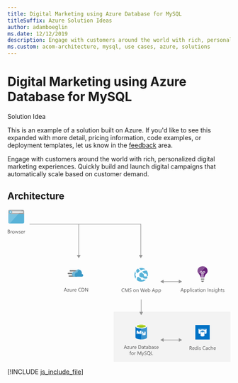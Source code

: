 ```yaml
---
title: Digital Marketing using Azure Database for MySQL
titleSuffix: Azure Solution Ideas
author: adamboeglin
ms.date: 12/12/2019
description: Engage with customers around the world with rich, personalized digital marketing experiences. Quickly build and launch digital campaigns that automatically scale based on customer demand.
ms.custom: acom-architecture, mysql, use cases, azure, solutions
---
```

# Digital Marketing using Azure Database for MySQL

<div class="alert">
    <p class="alert-title">
        <span class="icon is-left" aria-hidden="true">
            <span class="icon docon docon-lightbulb" role="presentation"></span>
        </span>Solution Idea</p>
    <p>This is an example of a solution built on Azure. If you'd like to see this expanded with more detail, pricing information, code examples, or deployment templates, let us know in the <a href="#feedback">feedback</a> area.</p>
</div>

Engage with customers around the world with rich, personalized digital marketing experiences. Quickly build and launch digital campaigns that automatically scale based on customer demand. 

## Architecture

<svg class="architecture-diagram" aria-labelledby="digital-marketing-using-azure-database-for-mysql" fill="none" height="422" viewbox="0 0 617 422" width="617" xmlns="http://www.w3.org/2000/svg">
    <path d="M616.564 282.471h-322.9v139h322.9v-139z" fill="#F3F3F3"/>
    <path d="M535.064 193.871h9.1v-2.9h-9.1v2.9zM535.064 197.071l2.8 3h3.4l2.8-3h-9z" fill="#7A7A7A"/>
    <path d="M544.764 173.271c0-.8-.6-1.5-1.5-1.5-.8 0-1.5.7-1.5 1.5v1.5h1.5c.8 0 1.5-.7 1.5-1.5zM535.464 174.771h1.5v-1.5c-.1-.8-.7-1.5-1.5-1.5s-1.5.6-1.5 1.5c.1.8.8 1.5 1.5 1.5z" fill="#68217A"/>
    <path d="M535.464 171.771c.8 0 1.4.7 1.5 1.5v1.5h-1.5c-.8 0-1.5-.7-1.5-1.5.1-.9.8-1.5 1.5-1.5zm6.4 1.5c0-.8.7-1.5 1.5-1.5.9 0 1.5.7 1.5 1.5s-.7 1.5-1.5 1.5h-1.5v-1.5z" fill="#68217A"/>
    <path d="M553.464 169.671v-.3c0-4.3-2.4-8.2-6-10.3l-11.1 11.1c1.4.4 2.4 1.6 2.4 3.1v1.5h1.5v-1.5c0-1.7 1.5-3.2 3.2-3.2 1.7 0 3.2 1.5 3.2 3.2 0 1.7-1.5 3.2-3.2 3.2h-1.5v10.9h-1.7v-10.9h-1.5v10.9h-1.8v-10.9h-1.5c-1.4 0-2.7-1-3.1-2.4l-3.6 3.6c-.7-.7-1.3-1.4-1.7-2.1.6 1 1.4 1.9 2.6 2.9 2.2 2 4.6 7.3 4.9 8.9l.3.5h9.1l.3-.5c.3-1.6 2.8-6.9 4.9-8.8 4.9-4.2 4.3-8.7 4.3-8.9z" fill="#68217A"/>
    <path d="M535.464 171.771c.8 0 1.4.7 1.5 1.5v1.5h-1.5c-.8 0-1.5-.7-1.5-1.5.1-.9.8-1.5 1.5-1.5zm6.4 1.5c0-.8.7-1.5 1.5-1.5.9 0 1.5.7 1.5 1.5s-.7 1.5-1.5 1.5h-1.5v-1.5zm-6.4 3.2h1.5v11.4h1.7v-11.4h1.5v11.3h1.7v-11.3h1.5c1.7 0 3.2-1.5 3.2-3.2 0-1.7-1.5-3.2-3.2-3.2-1.7 0-3.2 1.5-3.2 3.2v1.5h-1.5v-1.5c0-1.4-1-2.7-2.4-3.1l-3.9 3.9c.4 1.4 1.7 2.4 3.1 2.4z" fill="#CEBAD3"/>
    <path d="M532.464 174.071c-.1-.3-.1-.5-.1-.8 0-1.7 1.4-3.2 3.2-3.2.3 0 .6 0 .8.1l11.1-11.1s-.1 0-.1-.1c-.2-.1-.4-.3-.6-.4-.3-.2-.6-.3-.9-.4 0 0-.1 0-.1-.1-1.5-.6-3.1-1-4.8-1-.2-.3-4.1.1-4.1.1-6.3.8-11.2 6-11.2 12.1V171.471c0 .1 0 .2.1.3 0 .1 0 .2.1.3 0 .1.1.2.1.4 0 .1 0 .2.1.2 0 .1.1.3.1.4 0 .1.1.2.1.2.1.2.1.3.2.5 0 .1.1.1.1.2.1.2.2.3.3.5 0 .1.1.1.1.2l.3.6.1.1c.4.7 1 1.4 1.7 2.1l3.4-3.4z" fill="#875094"/>
    <path d="M532.264 173.271c0 .3.1.6.1.8l3.9-3.9c-.3-.1-.5-.1-.8-.1-1.8 0-3.2 1.5-3.2 3.2z" fill="#D6C5D9"/>
    <path d="M2.464 11.471v22.7c0 3.1 1.1 4.3 4.3 4.3h35.1c3.1 0 4.3-1.1 4.3-4.3v-22.7h-43.7z" fill="#59B3D8"/>
    <path d="M46.064 12.271v-7.1c0-3.1-1.1-4.3-4.3-4.3h-35.1c-3.1 0-4.3 1.1-4.3 4.3v7.1h43.7z" fill="#9FA0A1"/>
    <path d="M40.664.871h-34c-3.1 0-4.2 1.1-4.2 4.3v7.2h27.6l10.6-11.5z" fill="#B2B3B4"/>
    <path d="M6.664 38.371h-.6c-2.7-.1-3.7-1.3-3.7-4.3v-21.8h27.6l-23.3 26.1z" fill="#7AC2E0"/>
    <path d="M13.364 8.971h29.9v-3.8h-29.9v3.8z" fill="#FBFBFB"/>
    <path d="M8.164 2.771c2.4 0 4.3 1.9 4.3 4.3s-1.9 4.3-4.3 4.3-4.3-1.9-4.3-4.3c0-2.3 1.9-4.3 4.3-4.3z" fill="#59B3D8"/>
    <path d="M12.364 6.571h-4.2l1.4-1.4v-.5h-1.4l-2.3 2.5 2.2 2.3h1.4v-.5l-1.3-1.4h4.3v-1h-.1z" fill="#FBFBFB"/>
    <path d="M196.464 171.271h-22.9c-.9 0-1.7-.8-1.7-1.8 0-.9.8-1.8 1.7-1.8h22.9c.9 0 1.7.8 1.7 1.8s-.8 1.8-1.7 1.8zM191.764 185.871h-21.1c-.9 0-1.7-.8-1.7-1.8 0-.9.8-1.8 1.7-1.8h21.1c.9 0 1.7.8 1.7 1.8.1 1-.7 1.8-1.7 1.8zM189.264 178.771h-21.1c-.9 0-1.7-.8-1.7-1.8 0-.9.8-1.8 1.7-1.8h21.1c.9 0 1.7.8 1.7 1.8.1 1-.7 1.8-1.7 1.8z" fill="#7A7A7A"/>
    <path d="M209.464 182.071c0-2-1.6-3.7-3.6-3.8h-.5c.2-.9.4-1.8.4-2.6 0-5.4-4.3-9.8-9.6-9.8-4.1.1-7.7 2.7-9.1 6.6-.7-.2-1.4-.3-2.1-.4-3.7 0-6.5 3.1-6.5 6.9 0 3.8 2.9 6.9 6.5 6.9h21.2c1.8-.3 3.3-1.9 3.3-3.8z" fill="#3998C5"/>
    <path d="M188.264 185.771c-.9-.9-1.6-2-1.8-3.4-.8-3.6 1.4-7.3 4.9-8 .7-.1 1.5-.2 2.2-.1.3-3.4 2.4-6.4 5.4-7.9-.9-.3-1.9-.5-2.9-.5-4.1.1-7.7 2.7-9.1 6.6-.7-.2-1.4-.3-2.1-.4-3.7 0-6.5 3.1-6.5 6.9 0 3.8 2.9 6.9 6.5 6.9l3.4-.1z" fill="#72B5D2"/>
    <path d="M369.964 199.371c10.4 0 18.8-8.5 18.8-19s-8.4-19-18.8-19-18.8 8.5-18.8 19c.1 10.5 8.5 19 18.8 19z" fill="#fff"/>
    <path d="M357.664 175.371c1-.4 2.1-.5 3.1-.2.2-.3.5-.5.6-.7 1.7-1.8 3.6-3.4 5.2-4.5-2-2.1-3.8-4.2-5.1-6.4-1.1.6-2.2 1.2-3.2 1.9-.7.6-1.4 1.2-2 1.9-.2 1.5-.2 4.4 1.4 8zM369.364 168.271c5.2-2.8 9.7-2.8 12.6-2.4-3.4-2.9-7.7-4.3-12.1-4.3-1.9 0-3.9.3-5.8.9 1.8 2 3.6 4 5.3 5.8zM355.064 184.171c-1.6-2.1-1.6-4.9 0-6.9-1.3-3.1-1.2-5.7-.7-7.5-4.3 6.4-4.5 14.9.1 21.5.1-1.9.4-4.1 1.1-6.5-.2-.2-.3-.4-.5-.6zM372.864 171.871c2.2 2.2 4.3 4.2 6.3 5.9 1.7-1 4-.6 5.2 1 .9 1.2 1 2.7.6 3.9 1.5 1.2 2.5 1.9 3.2 2.5 1.5-5.4.5-11.5-3.2-16.3-.1-.1-.2-.2-.2-.3-.4.1-5.2-.3-11.9 3.3zM383.664 184.571c-1.7 1.4-4.3 1-5.7-.7-.9-1.3-1-2.9-.5-4.2-2.4-1.8-4.9-4-7.3-6.1l-.2-.2.2.2c-1.6 1-3.2 2.4-5 4l-.6.6c.9 1.8.8 4.1-.3 5.7.4.3.6.6 1 .8 1.7 1.4 3.5 2.5 5.1 3.4 1.7-1 3.8-.7 5 .8.4.5.6 1 .6 1.5 4.7 1.4 8.1.9 9.3.6.9-1.3 1.6-2.7 2.1-4.1-.7-.5-1.9-1.3-3.8-2.6.3.1.2.2.1.3zM374.864 194.271c-1.7 1.3-4 .9-5.2-.7-.6-.8-.8-1.7-.7-2.7-1.8-.9-3.7-2-5.5-3.5-.6-.5-1-.8-1.6-1.3-.8.4-1.7.5-2.7.5-1.3 3.4-1.5 6.5-1.3 8.6 3.4 2.9 7.7 4.3 12.1 4.3 4.1 0 8-1.3 11.4-3.9.6-.5 1.1-.9 1.7-1.4-1.9 0-4.4-.1-7.3-.7-.2.1-.5.5-.9.8z" fill="#59B3D8"/>
    <path d="M559.364 319.671h-39.8v39.8h39.8v-39.8z" fill="#0072C6"/>
    <path d="M550.564 330.971c0-1.1-2.4-2-5.3-2s-5.3.9-5.3 2v11.1c0 1.1 2.4 1.9 5.3 1.9h.1c2.9 0 5.2-.9 5.2-1.9v-11.1z" fill="#fff"/>
    <path d="M549.564 330.971c0 .7-2 1.2-4.4 1.2-2.4 0-4.4-.6-4.4-1.2s2-1.2 4.4-1.2c2.4-.1 4.4.5 4.4 1.2z" fill="#0072C6"/>
    <path d="M539.064 330.971c0-1.1-2.4-2-5.3-2s-5.3.9-5.3 2v11.1c0 1.1 2.4 1.9 5.3 1.9h.1c2.9 0 5.2-.9 5.2-1.9v-11.1z" fill="#fff"/>
    <path d="M538.064 330.971c0 .7-2 1.2-4.4 1.2-2.4 0-4.4-.6-4.4-1.2s1.9-1.2 4.4-1.2c2.5 0 4.4.5 4.4 1.2zM545.664 337.771c0-1.8-3.8-2.7-6.2-2.7-2.4 0-6.2.9-6.2 2.7v11.3c0 1.9 3.2 2.8 6.2 2.8h1c2.7-.2 5.2-1.1 5.2-2.8v-11.3z" fill="#0072C6"/>
    <path d="M543.664 337.871c0 .7-1.9 1.2-4.2 1.2-2.3 0-4.2-.5-4.2-1.2s1.9-1.2 4.2-1.2c2.3.1 4.2.6 4.2 1.2z" fill="#0072C6"/>
    <path d="M544.764 338.071c0-1.1-2.4-2-5.3-2s-5.3.9-5.3 2v11.1c0 1.1 2.4 1.9 5.3 1.9h.1c2.9 0 5.2-.9 5.2-1.9v-11.1z" fill="#fff"/>
    <path d="M543.864 338.071c0 .7-2 1.2-4.4 1.2-2.4 0-4.4-.6-4.4-1.2s2-1.2 4.4-1.2c2.4-.1 4.4.5 4.4 1.2z" fill="#0072C6"/>
    <path d="M354.064 323.071v30.5c0 3.2 7.1 5.8 15.9 5.8v-36.2h-15.9v-.1z" fill="#0072C5"/>
    <path d="M369.764 359.271h.3c8.9 0 15.9-2.5 15.9-5.8v-30.5h-16.2v36.3z" fill="#3A93CE"/>
    <path d="M385.864 323.071c0 3.1-7.1 5.8-15.9 5.8s-16-2.6-16-5.8c0-3.1 7.1-5.8 15.9-5.8 8.8.1 16 2.7 16 5.8z" fill="#fff"/>
    <path d="M382.664 322.771c0 2.1-5.7 3.8-12.6 3.8-6.9 0-12.7-1.7-12.7-3.8 0-2.1 5.7-3.8 12.6-3.8 6.9 0 12.7 1.7 12.7 3.8z" fill="#7FB900"/>
    <path d="M379.964 325.071c1.7-.7 2.6-1.4 2.6-2.3 0-2.1-5.7-3.8-12.6-3.8-6.9 0-12.6 1.7-12.6 3.8 0 .8 1 1.7 2.6 2.3 2.3-.9 5.9-1.4 10-1.4 4-.1 7.7.5 10 1.4z" fill="#B7D332"/>
    <path d="M382.064 343.471v-5.5h-3.3v3.4c0 .2 0 .4-.2.4h-2.6c-.4 0-.4-.5-.4-.5v-3.3h-4l.7.5v3.5s-.2 2.4 2 2.4h4.2c.3 0 .7-.2.8-.4 0-.1 0 1-1 1h-5.4v2.5h6.4c.6 0 1.5-.1 2.2-1 .6-.8.7-1.4.7-1.9-.1-.3-.1-1.1-.1-1.1zM360.064 339.671v5.1h-2.8v-8.1s.2-1.8 1.9-1.8c1.6 0 2 .3 2.7 1.8.8 1.4 2.2 4.1 2.2 4.1s2-4.5 2.3-5.2c.3-.7 1.1-.9 2.1-.8.9.1 1.9.6 1.9 1.8v8.1h-2.8v-5.1s-1.7 3.9-2.1 4.4c-.3.5-.9.7-1.5.7s-1.4-.1-1.8-.8l-2.1-4.2z" fill="#fff"/>
    <path d="M369.564 125.671v-86.2h-308.5v1.5h135.3v84.7h-4.5l5.3 9.1 5.2-9.1h-4.5v-84.7h170.2v84.7h-4.5l5.2 9.1 5.3-9.1h-4.5zM482.864 199.371l-9-5.3v4.5h-42v-4.5l-9 5.3 9 5.2v-4.5h42v4.5l9-5.2zM482.864 360.871l-9-5.2v4.5h-42v-4.5l-9 5.2 9 5.2v-4.4h42v4.4l9-5.2zM370.664 248.771h-1.5v36h1.5v-36z" fill="#959595"/>
    <path d="M375.164 283.171l-5.2 9.1-5.3-9.1h10.5z" fill="#959595"/>
    <path d="M510.664 388.071h-1.4l-1.6-2.7c-.2-.3-.3-.5-.4-.7-.1-.2-.3-.3-.4-.4-.1-.1-.3-.2-.5-.2-.2-.1-.4-.1-.6-.1h-.9v4.2h-1.1v-9.8h2.9c.4 0 .8.1 1.2.2.4.1.7.3.9.5.3.2.5.5.6.8.2.3.2.7.2 1.1 0 .3-.1.7-.2.9-.1.3-.2.5-.4.8-.2.2-.4.4-.7.6-.3.2-.6.3-.9.4.2.1.3.2.4.2l.3.3c.1.1.2.3.3.4.1.2.2.3.4.6l1.9 2.9zm-5.9-8.8v3.6h1.6c.3 0 .6 0 .8-.1.2-.1.5-.2.6-.4.2-.2.3-.4.4-.6.1-.2.2-.5.2-.8 0-.5-.2-.9-.5-1.2-.3-.3-.8-.4-1.5-.4h-1.6v-.1zM517.164 384.771h-4.9c0 .8.2 1.4.6 1.8.4.4 1 .6 1.7.6.8 0 1.5-.3 2.2-.8v1.1c-.6.4-1.4.7-2.4.7s-1.8-.3-2.3-1c-.6-.6-.8-1.5-.8-2.7 0-1.1.3-2 .9-2.7.6-.7 1.4-1 2.3-1 .9 0 1.6.3 2.1.9.5.6.8 1.4.8 2.5v.6h-.2zm-1.2-.9c0-.6-.2-1.2-.5-1.5-.3-.4-.7-.5-1.3-.5-.5 0-1 .2-1.3.6-.3.4-.6.9-.7 1.5h3.8v-.1zM524.764 388.071h-1.1v-1.2c-.5.9-1.3 1.4-2.4 1.4-.9 0-1.6-.3-2.1-.9-.5-.6-.8-1.5-.8-2.6 0-1.2.3-2.1.9-2.8.6-.7 1.4-1 2.3-1 1 0 1.7.4 2.1 1.1v-4.3h1.1v10.3zm-1.1-3.2v-1c0-.6-.2-1-.6-1.4-.4-.4-.8-.6-1.4-.6-.7 0-1.2.3-1.6.8-.4.5-.6 1.2-.6 2.1 0 .8.2 1.4.6 1.9.4.5.9.7 1.5.7s1.1-.2 1.5-.7c.4-.6.6-1.1.6-1.8zM527.664 379.271c-.2 0-.4-.1-.5-.2-.1-.1-.2-.3-.2-.5s.1-.4.2-.5c.1-.1.3-.2.5-.2s.4.1.5.2c.1.1.2.3.2.5s-.1.4-.2.5c-.1.1-.3.2-.5.2zm.5 8.8h-1.1v-7h1.1v7zM530.064 387.771v-1.2c.6.5 1.3.7 2 .7 1 0 1.5-.3 1.5-1 0-.2 0-.3-.1-.5l-.3-.3c-.1-.1-.3-.2-.5-.3-.2-.1-.4-.2-.6-.2-.3-.1-.6-.2-.8-.4-.2-.1-.4-.3-.6-.4-.2-.2-.3-.3-.4-.5-.1-.2-.1-.4-.1-.7 0-.3.1-.6.2-.9.2-.3.4-.5.6-.6.3-.2.5-.3.9-.4.3-.1.7-.1 1-.1.6 0 1.1.1 1.6.3v1.1c-.5-.3-1.1-.5-1.8-.5-.2 0-.4 0-.6.1-.2 0-.3.1-.4.2l-.3.3c-.1.1-.1.3-.1.4 0 .2 0 .3.1.5l.3.3c.1.1.3.2.5.3l.6.3c.3.1.6.2.8.4.2.1.5.3.6.4.2.2.3.3.4.5.1.2.1.4.1.7 0 .3-.1.6-.2.9-.2.3-.4.5-.6.6-.3.2-.5.3-.9.4-.4.1-.7.1-1 .1-.8-.1-1.4-.2-1.9-.5zM547.064 387.571c-.7.4-1.6.6-2.7.6-1.4 0-2.5-.4-3.3-1.3-.8-.9-1.3-2.1-1.3-3.5 0-1.6.5-2.8 1.4-3.8.9-1 2.1-1.4 3.6-1.4.9 0 1.7.1 2.3.4v1.2c-.7-.4-1.5-.6-2.3-.6-1.1 0-2 .4-2.7 1.1-.7.8-1 1.8-1 3s.3 2.1 1 2.9c.7.7 1.5 1.1 2.6 1.1 1 0 1.8-.2 2.6-.7v1h-.2zM553.864 388.071h-1.1v-1.1c-.5.8-1.2 1.3-2.2 1.3-.7 0-1.2-.2-1.6-.6-.4-.4-.6-.9-.6-1.5 0-1.3.8-2.1 2.3-2.3l2.1-.3c0-1.2-.5-1.8-1.4-1.8-.8 0-1.6.3-2.3.9v-1.1c.7-.4 1.5-.7 2.4-.7 1.6 0 2.5.9 2.5 2.6v4.6h-.1zm-1.1-3.6l-1.7.2c-.5.1-.9.2-1.2.4-.3.2-.4.5-.4 1 0 .3.1.6.4.8.2.2.6.3 1 .3.6 0 1-.2 1.4-.6.4-.4.5-.9.5-1.5v-.6zM560.764 387.671c-.5.3-1.2.5-1.9.5-1 0-1.8-.3-2.4-1-.6-.7-.9-1.5-.9-2.5 0-1.2.3-2.1 1-2.8.7-.7 1.5-1 2.6-1 .6 0 1.2.1 1.6.3v1.1c-.5-.4-1.1-.5-1.7-.5-.7 0-1.3.3-1.8.8s-.7 1.2-.7 2 .2 1.5.6 1.9c.4.5 1 .7 1.7.7.6 0 1.2-.2 1.7-.6v1.1h.2zM568.264 388.071h-1.1v-4c0-1.5-.5-2.2-1.6-2.2-.5 0-1 .2-1.4.6-.4.4-.6 1-.6 1.6v4h-1.1v-10.4h1.1v4.5c.5-.9 1.3-1.3 2.3-1.3 1.6 0 2.4 1 2.4 2.9v4.3zM576.064 384.771h-4.9c0 .8.2 1.4.6 1.8.4.4 1 .6 1.7.6.8 0 1.5-.3 2.2-.8v1.1c-.6.4-1.4.7-2.4.7s-1.8-.3-2.3-1c-.6-.6-.8-1.5-.8-2.7 0-1.1.3-2 .9-2.7.6-.7 1.4-1 2.3-1 .9 0 1.6.3 2.1.9.5.6.8 1.4.8 2.5v.6h-.2zm-1.2-.9c0-.6-.2-1.2-.5-1.5-.3-.4-.7-.5-1.3-.5-.5 0-1 .2-1.3.6-.3.4-.6.9-.7 1.5h3.8v-.1zM330.664 385.471h-1.3l-1-2.7h-4.2l-1 2.7h-1.3l3.8-9.8h1.2l3.8 9.8zm-2.7-3.8l-1.5-4.2c0-.1-.1-.4-.2-.7 0 .3-.1.5-.2.7l-1.5 4.2h3.4zM336.764 378.771l-4.1 5.7h4.1v1h-5.8v-.3l4.1-5.7h-3.8v-1h5.4v.3h.1zM343.864 385.471h-1.1v-1.1c-.5.8-1.2 1.3-2.2 1.3-1.7 0-2.5-1-2.5-3v-4.2h1.1v4c0 1.5.6 2.2 1.7 2.2.5 0 1-.2 1.4-.6.4-.4.5-.9.5-1.6v-4h1.1v7zM349.864 379.571c-.2-.2-.5-.2-.8-.2-.5 0-.9.2-1.2.7-.3.5-.5 1.1-.5 1.8v3.6h-1.1v-7h1.1v1.4c.2-.5.4-.9.7-1.2.3-.3.7-.4 1.1-.4.3 0 .5 0 .7.1v1.2zM356.464 382.171h-4.9c0 .8.2 1.4.6 1.8.4.4 1 .6 1.7.6.8 0 1.5-.3 2.2-.8v1.1c-.6.4-1.4.7-2.4.7s-1.8-.3-2.3-1c-.6-.6-.8-1.5-.8-2.7 0-1.1.3-2 .9-2.7.6-.7 1.4-1 2.3-1 .9 0 1.6.3 2.1.9.5.6.8 1.4.8 2.5v.6h-.2zm-1.1-.9c0-.6-.2-1.2-.5-1.5-.3-.4-.7-.5-1.3-.5-.5 0-1 .2-1.3.6-.4.4-.6.9-.7 1.5h3.8v-.1zM362.164 385.471v-9.8h2.7c3.5 0 5.2 1.6 5.2 4.8 0 1.5-.5 2.7-1.4 3.6-.9.9-2.2 1.4-3.9 1.4h-2.6zm1.1-8.8v7.7h1.5c1.3 0 2.3-.3 3-1 .7-.7 1.1-1.7 1.1-2.9 0-2.5-1.3-3.8-4-3.8h-1.6zM376.864 385.471h-1.1v-1.1c-.5.8-1.2 1.3-2.2 1.3-.7 0-1.2-.2-1.6-.6-.4-.4-.6-.9-.6-1.5 0-1.3.8-2.1 2.3-2.3l2.1-.3c0-1.2-.5-1.8-1.4-1.8-.8 0-1.6.3-2.3.9v-1.1c.7-.4 1.5-.7 2.4-.7 1.6 0 2.5.9 2.5 2.6v4.6h-.1zm-1.2-3.6l-1.7.2c-.5.1-.9.2-1.2.4-.3.2-.4.5-.4 1 0 .3.1.6.4.8.3.2.6.3 1 .3.6 0 1-.2 1.4-.6.4-.4.5-.9.5-1.5v-.6zM382.164 385.371c-.3.1-.6.2-1 .2-1.2 0-1.8-.7-1.8-2.1v-4.1h-1.2v-1h1.2v-1.7l1.1-.4v2.1h1.8v1h-1.8v3.9c0 .5.1.8.2 1 .2.2.4.3.8.3.3 0 .5-.1.7-.2v1zM388.664 385.471h-1.1v-1.1c-.5.8-1.2 1.3-2.2 1.3-.7 0-1.2-.2-1.6-.6-.4-.4-.6-.9-.6-1.5 0-1.3.8-2.1 2.3-2.3l2.1-.3c0-1.2-.5-1.8-1.4-1.8-.8 0-1.6.3-2.3.9v-1.1c.7-.4 1.5-.7 2.4-.7 1.6 0 2.5.9 2.5 2.6v4.6h-.1zm-1.1-3.6l-1.7.2c-.5.1-.9.2-1.2.4-.3.2-.4.5-.4 1 0 .3.1.6.4.8.3.2.6.3 1 .3.6 0 1-.2 1.4-.6.4-.4.5-.9.5-1.5v-.6zM391.964 384.471v1h-1.1v-10.4h1.1v4.6c.6-.9 1.4-1.4 2.4-1.4.9 0 1.6.3 2.1.9.5.6.8 1.5.8 2.5 0 1.2-.3 2.1-.9 2.8-.6.7-1.3 1.1-2.3 1.1-.9 0-1.6-.4-2.1-1.1zm0-2.9v1c0 .6.2 1.1.6 1.5.4.4.9.6 1.4.6.7 0 1.2-.3 1.6-.8.4-.5.6-1.2.6-2.2 0-.8-.2-1.4-.5-1.8-.4-.4-.8-.7-1.5-.7s-1.2.2-1.6.7c-.4.5-.6 1-.6 1.7zM403.864 385.471h-1.1v-1.1c-.5.8-1.2 1.3-2.2 1.3-.7 0-1.2-.2-1.6-.6-.4-.4-.6-.9-.6-1.5 0-1.3.8-2.1 2.3-2.3l2.1-.3c0-1.2-.5-1.8-1.4-1.8-.8 0-1.6.3-2.3.9v-1.1c.7-.4 1.5-.7 2.4-.7 1.6 0 2.5.9 2.5 2.6v4.6h-.1zm-1.1-3.6l-1.7.2c-.5.1-.9.2-1.2.4-.3.2-.4.5-.4 1 0 .3.1.6.4.8.2.2.6.3 1 .3.6 0 1-.2 1.4-.6.4-.4.5-.9.5-1.5v-.6zM405.564 385.171v-1.2c.6.5 1.3.7 2 .7 1 0 1.5-.3 1.5-1 0-.2 0-.3-.1-.5s-.2-.2-.3-.3c-.1-.1-.3-.2-.5-.3-.2-.1-.4-.2-.6-.2-.3-.1-.6-.2-.8-.4-.2-.1-.4-.3-.6-.4-.2-.1-.3-.3-.4-.5-.1-.2-.1-.4-.1-.7 0-.3.1-.6.2-.9.1-.3.4-.5.6-.6.2-.2.5-.3.9-.4.3-.1.7-.1 1-.1.6 0 1.1.1 1.6.3v1.1c-.5-.3-1.1-.5-1.8-.5-.2 0-.4 0-.6.1-.2 0-.3.1-.4.2l-.3.3c-.1.1-.1.3-.1.4 0 .2 0 .3.1.5s.2.2.3.3c.1.1.3.2.5.3l.6.3c.3.1.6.2.8.4.2.2.5.3.6.4.2.2.3.3.4.5.1.2.1.4.1.7 0 .3-.1.6-.2.9-.2.3-.4.5-.6.6-.3.2-.5.3-.9.4-.3.1-.7.1-1 .1-.8-.1-1.4-.2-1.9-.5zM417.564 382.171h-4.9c0 .8.2 1.4.6 1.8.4.4 1 .6 1.7.6.8 0 1.5-.3 2.2-.8v1.1c-.6.4-1.4.7-2.4.7s-1.8-.3-2.3-1c-.6-.6-.8-1.5-.8-2.7 0-1.1.3-2 .9-2.7.6-.7 1.4-1 2.3-1 .9 0 1.6.3 2.1.9.5.6.8 1.4.8 2.5v.6h-.2zm-1.2-.9c0-.6-.2-1.2-.5-1.5-.3-.4-.7-.5-1.3-.5-.5 0-1 .2-1.3.6-.4.4-.6.9-.7 1.5h3.8v-.1zM341.964 392.871c-.2-.1-.5-.2-.7-.2-.8 0-1.2.5-1.2 1.5v1.1h1.6v1h-1.7v6h-1.1v-6h-1.2v-1h1.2v-1.1c0-.7.2-1.3.6-1.7.4-.4 1-.6 1.6-.6.3 0 .6 0 .8.1v.9h.1zM345.764 402.371c-1 0-1.9-.3-2.5-1-.6-.7-.9-1.5-.9-2.6 0-1.2.3-2.1 1-2.8.6-.7 1.5-1 2.6-1 1 0 1.9.3 2.4 1s.9 1.5.9 2.7c0 1.1-.3 2-.9 2.7-.6.7-1.5 1-2.6 1zm.1-6.4c-.7 0-1.3.2-1.7.7-.4.5-.6 1.2-.6 2s.2 1.5.6 2c.4.5 1 .7 1.7.7s1.3-.2 1.7-.7c.4-.5.6-1.1.6-2 0-.9-.2-1.5-.6-2-.4-.4-1-.7-1.7-.7zM354.664 396.371c-.2-.2-.5-.2-.8-.2-.5 0-.9.2-1.2.7-.3.5-.5 1.1-.5 1.8v3.6h-1.1v-7h1.1v1.4c.2-.5.4-.9.7-1.2.3-.3.7-.4 1.1-.4.3 0 .5 0 .7.1v1.2zM369.864 402.271h-1.1v-6.6c0-.5 0-1.2.1-1.9-.1.4-.2.8-.3.9l-3.3 7.5h-.6l-3.3-7.5c-.1-.2-.2-.6-.3-1 0 .4.1 1 .1 1.9v6.6h-1.1v-9.8h1.5l3 6.8c.2.5.4.9.5 1.2.2-.5.4-.9.5-1.2l3.1-6.8h1.4v9.9h-.2zM377.864 395.271l-3.2 8.1c-.6 1.4-1.4 2.2-2.4 2.2-.3 0-.5 0-.7-.1v-1c.2.1.5.1.7.1.6 0 1-.3 1.3-1l.6-1.3-2.7-7h1.2l1.9 5.4c0 .1.1.2.1.5 0-.1.1-.3.1-.5l2-5.4h1.1zM378.764 401.871v-1.4c.2.1.3.3.6.4.3.1.4.2.7.3.3.1.5.1.7.2.2 0 .5.1.7.1.7 0 1.2-.1 1.6-.4.4-.3.5-.6.5-1.1 0-.3-.1-.5-.2-.7-.1-.2-.3-.4-.5-.5-.2-.1-.4-.3-.7-.5-.3-.2-.6-.3-.9-.5-.3-.2-.7-.3-1-.5-.3-.2-.6-.4-.8-.6-.2-.2-.4-.5-.5-.7-.1-.2-.2-.6-.2-1s.1-.8.3-1.2c.2-.3.5-.6.8-.8.3-.2.7-.4 1.1-.5.4-.1.8-.2 1.2-.2 1 0 1.7.1 2.1.3v1.3c-.6-.4-1.3-.6-2.2-.6-.2 0-.5 0-.8.1-.2.1-.5.1-.7.3-.2.1-.4.3-.5.5-.1.2-.2.4-.2.7 0 .3 0 .5.1.7.1.2.2.3.4.5s.4.3.7.4c.3.1.6.3.9.5.4.2.7.4 1 .5.3.1.6.4.8.6.2.2.4.5.6.8.1.3.2.6.2 1 0 .5-.1.9-.3 1.2-.2.3-.4.6-.8.8-.3.2-.7.4-1.1.5-.4.1-.9.1-1.3.1h-.6c-.2 0-.5-.1-.7-.1-.2 0-.5-.1-.7-.2-.2-.1-.2-.2-.3-.3zM390.664 402.371c-1.4 0-2.5-.5-3.3-1.4-.8-.9-1.3-2.1-1.3-3.6 0-1.6.4-2.8 1.3-3.8.9-.9 2-1.4 3.5-1.4 1.3 0 2.4.5 3.3 1.4.8.9 1.2 2.1 1.2 3.6 0 1.6-.4 2.9-1.3 3.8l-.6.6 2.8 2h-2.1l-1.8-1.4c-.6.2-1.2.2-1.7.2zm0-9.1c-1 0-1.9.4-2.5 1.1-.6.7-1 1.7-1 2.9s.3 2.2.9 2.9c.6.7 1.4 1.1 2.5 1.1s1.9-.4 2.5-1.1c.6-.7.9-1.7.9-2.9 0-1.3-.3-2.3-.9-3-.5-.6-1.3-1-2.4-1zM402.364 402.271h-5.1v-9.8h1.1v8.8h3.9v1h.1zM164.864 226.871h-1.3l-1-2.7h-4.2l-1 2.7h-1.3l3.8-9.8h1.2l3.8 9.8zm-2.6-3.8l-1.5-4.2c0-.1-.1-.4-.2-.7 0 .3-.1.5-.2.7l-1.5 4.2h3.4zM171.064 220.171l-4.1 5.7h4.1v1h-5.7v-.3l4.1-5.7h-3.8v-1h5.4v.3zM178.164 226.871h-1.1v-1.1c-.5.8-1.2 1.3-2.2 1.3-1.7 0-2.5-1-2.5-3v-4.2h1.1v4c0 1.5.6 2.2 1.7 2.2.5 0 1-.2 1.4-.6.4-.4.5-.9.5-1.6v-4h1.1v7zM184.064 220.971c-.2-.2-.5-.2-.8-.2-.5 0-.9.2-1.2.7-.3.5-.5 1.1-.5 1.8v3.6h-1.1v-7h1.1v1.4c.2-.5.4-.9.7-1.2.3-.3.7-.4 1.1-.4.3 0 .5 0 .7.1v1.2zM190.764 223.571h-4.9c0 .8.2 1.4.6 1.8.4.4 1 .6 1.7.6.8 0 1.5-.3 2.2-.8v1.1c-.6.4-1.4.7-2.4.7s-1.8-.3-2.3-1c-.6-.6-.8-1.5-.8-2.7 0-1.1.3-2 .9-2.7.6-.7 1.4-1 2.3-1 .9 0 1.6.3 2.1.9.5.6.8 1.4.8 2.5v.6h-.2zm-1.1-.9c0-.6-.2-1.2-.5-1.5-.3-.4-.7-.5-1.3-.5-.5 0-1 .2-1.3.6-.3.4-.6.9-.7 1.5h3.8v-.1zM203.164 226.371c-.7.4-1.6.6-2.7.6-1.4 0-2.5-.4-3.3-1.3-.8-.9-1.3-2.1-1.3-3.5 0-1.6.5-2.8 1.4-3.8.9-1 2.1-1.4 3.6-1.4.9 0 1.7.1 2.3.4v1.2c-.7-.4-1.5-.6-2.3-.6-1.1 0-2 .4-2.7 1.1-.7.8-1 1.8-1 3s.3 2.1 1 2.9c.7.7 1.5 1.1 2.6 1.1 1 0 1.8-.2 2.6-.7v1h-.2zM205.064 226.871v-9.8h2.7c3.5 0 5.2 1.6 5.2 4.8 0 1.5-.5 2.7-1.4 3.6-1 .9-2.2 1.4-3.9 1.4h-2.6zm1.2-8.8v7.7h1.5c1.3 0 2.3-.3 3-1 .7-.7 1.1-1.7 1.1-2.9 0-2.5-1.3-3.8-4-3.8h-1.6zM222.864 226.871h-1.4l-5-7.8-.3-.6c0 .2.1.7.1 1.3v7.1h-1.3v-9.8h1.5l4.9 7.7c.2.3.3.5.4.7 0-.3-.1-.8-.1-1.4v-6.9h1.1v9.7h.1zM322.864 227.471c-.7.4-1.6.6-2.7.6-1.4 0-2.5-.4-3.3-1.3-.8-.9-1.3-2.1-1.3-3.5 0-1.6.5-2.8 1.4-3.8.9-1 2.1-1.4 3.6-1.4.9 0 1.7.1 2.3.4v1.2c-.7-.4-1.5-.6-2.3-.6-1.1 0-2 .4-2.7 1.1-.7.8-1 1.8-1 3s.3 2.1 1 2.9c.7.7 1.5 1.1 2.6 1.1 1 0 1.8-.2 2.6-.7v1h-.2zM334.864 227.871h-1.1v-6.6c0-.5 0-1.2.1-1.9-.1.4-.2.8-.3 1l-3.3 7.5h-.6l-3.3-7.5c-.1-.2-.2-.6-.3-1 0 .4.1 1 .1 1.9v6.6h-1.1v-9.8h1.5l3 6.8c.2.5.4.9.5 1.2.2-.5.4-.9.5-1.2l3.1-6.8h1.4v9.8h-.2zM336.964 227.471v-1.4c.2.1.3.3.6.4.2.1.4.2.7.3.2.1.5.1.7.2.2.1.5.1.7.1.7 0 1.2-.1 1.6-.4.3-.3.5-.6.5-1.1 0-.3-.1-.5-.2-.7-.1-.2-.3-.4-.5-.5-.2-.2-.4-.3-.7-.5-.3-.1-.6-.3-.9-.5-.3-.2-.7-.3-1-.5-.3-.2-.6-.4-.8-.6-.2-.2-.4-.5-.5-.7-.1-.3-.2-.6-.2-1s.1-.8.3-1.2c.2-.3.5-.6.8-.8.3-.2.7-.4 1.1-.5.4-.1.8-.2 1.2-.2 1 0 1.7.1 2.1.3v1.3c-.6-.4-1.3-.6-2.2-.6-.3 0-.5 0-.8.1-.3.1-.5.1-.7.3-.2.2-.4.3-.5.5-.1.2-.2.4-.2.7 0 .3 0 .5.1.6.1.2.2.3.4.5s.4.3.7.4c.3.1.6.3.9.5.4.2.7.4 1 .5.3.1.6.4.8.6.2.2.4.5.6.8.1.3.2.6.2 1 0 .5-.1.9-.3 1.2-.2.3-.4.6-.8.8-.3.2-.7.4-1.1.5-.4.1-.9.1-1.3.1h-.6c-.2 0-.5-.1-.7-.1-.2 0-.5-.1-.7-.2 0 0-.2-.1-.3-.2zM351.464 228.071c-1 0-1.9-.3-2.5-1-.6-.7-.9-1.5-.9-2.6 0-1.2.3-2.1 1-2.8.7-.7 1.5-1 2.6-1 1 0 1.9.3 2.4 1 .6.6.9 1.5.9 2.7 0 1.1-.3 2-.9 2.7-.7.6-1.5 1-2.6 1zm.1-6.4c-.7 0-1.3.2-1.7.7-.4.5-.6 1.2-.6 2s.2 1.5.6 2c.4.5 1 .7 1.7.7s1.3-.2 1.7-.7c.4-.5.6-1.1.6-2 0-.9-.2-1.5-.6-2-.4-.5-1-.7-1.7-.7zM362.564 227.871h-1.1v-4c0-1.5-.5-2.2-1.6-2.2-.6 0-1 .2-1.4.6-.4.4-.6 1-.6 1.6v4h-1.1v-7h1.1v1.2c.5-.9 1.3-1.3 2.3-1.3.8 0 1.4.2 1.8.7.4.5.6 1.2.6 2.1v4.3zM380.264 218.071l-2.8 9.8h-1.3l-2-7.2c-.1-.3-.1-.6-.2-1 0 .3-.1.7-.2 1l-2 7.2h-1.3l-2.9-9.8h1.3l2.1 7.5c.1.3.1.6.2 1 0-.2.1-.6.2-1l2.2-7.5h1.1l2.1 7.6c.1.3.1.6.2.9 0-.2.1-.6.2-.9l2-7.5h1.1v-.1zM386.864 224.671h-4.9c0 .8.2 1.4.6 1.8.4.4 1 .6 1.7.6.8 0 1.5-.3 2.2-.8v1.1c-.6.4-1.4.7-2.4.7s-1.8-.3-2.3-1c-.6-.6-.8-1.5-.8-2.7 0-1.1.3-2 .9-2.7.6-.7 1.4-1 2.3-1 .9 0 1.6.3 2.1.9.5.6.8 1.4.8 2.5v.6h-.2zm-1.2-1c0-.6-.2-1.2-.5-1.5-.3-.4-.7-.5-1.3-.5-.5 0-1 .2-1.3.6-.3.4-.6.9-.7 1.5h3.8v-.1zM389.664 226.871v1h-1.1v-10.4h1.1v4.6c.6-.9 1.4-1.4 2.4-1.4.9 0 1.6.3 2.1.9.5.6.8 1.5.8 2.5 0 1.2-.3 2.1-.9 2.8-.6.7-1.3 1.1-2.3 1.1-.9.1-1.6-.3-2.1-1.1zm0-2.8v1c0 .6.2 1.1.6 1.5.4.4.9.6 1.4.6.7 0 1.2-.3 1.6-.8.4-.5.6-1.2.6-2.2 0-.8-.2-1.4-.5-1.8-.3-.4-.8-.7-1.5-.7s-1.2.2-1.6.7c-.4.4-.6 1-.6 1.7zM408.364 227.871h-1.3l-1-2.7h-4.2l-1 2.7h-1.3l3.8-9.8h1.2l3.8 9.8zm-2.7-3.8l-1.5-4.2c0-.1-.1-.4-.2-.7 0 .3-.1.5-.2.7l-1.5 4.2h3.4zM410.764 226.871v4.2h-1.1v-10.2h1.1v1.2c.6-.9 1.4-1.4 2.4-1.4.9 0 1.6.3 2.1.9.5.6.8 1.5.8 2.5 0 1.2-.3 2.1-.9 2.8-.6.7-1.3 1.1-2.3 1.1-.9.1-1.6-.3-2.1-1.1zm0-2.8v1c0 .6.2 1.1.6 1.5.4.4.9.6 1.4.6.7 0 1.2-.3 1.6-.8.4-.5.6-1.2.6-2.2 0-.8-.2-1.4-.5-1.8-.3-.4-.8-.7-1.5-.7s-1.2.2-1.6.7c-.4.4-.6 1-.6 1.7zM419.064 226.871v4.2h-1.1v-10.2h1.1v1.2c.6-.9 1.4-1.4 2.4-1.4.9 0 1.6.3 2.1.9.5.6.8 1.5.8 2.5 0 1.2-.3 2.1-.9 2.8-.6.7-1.3 1.1-2.3 1.1-.9.1-1.6-.3-2.1-1.1zm-.1-2.8v1c0 .6.2 1.1.6 1.5.4.4.9.6 1.4.6.7 0 1.2-.3 1.6-.8.4-.5.6-1.2.6-2.2 0-.8-.2-1.4-.5-1.8-.3-.4-.8-.7-1.5-.7s-1.2.2-1.6.7c-.4.4-.6 1-.6 1.7zM487.464 227.471h-1.3l-1-2.7h-4.2l-1 2.7h-1.3l3.8-9.8h1.2l3.8 9.8zm-2.7-3.7l-1.5-4.2c0-.1-.1-.4-.2-.7 0 .3-.1.5-.2.7l-1.5 4.2h3.4zM489.864 226.471v4.2h-1.1v-10.2h1.1v1.2c.6-.9 1.4-1.4 2.4-1.4.9 0 1.6.3 2.1.9.5.6.8 1.5.8 2.5 0 1.2-.3 2.1-.9 2.8-.6.7-1.3 1.1-2.3 1.1-.9.1-1.6-.3-2.1-1.1zm0-2.8v1c0 .6.2 1.1.6 1.5.4.4.9.6 1.4.6.7 0 1.2-.3 1.6-.8.4-.5.6-1.2.6-2.2 0-.8-.2-1.4-.5-1.8-.3-.4-.8-.7-1.5-.7s-1.2.2-1.6.7c-.4.4-.6 1-.6 1.7zM498.164 226.471v4.2h-1.2v-10.2h1.1v1.2c.6-.9 1.4-1.4 2.4-1.4.9 0 1.6.3 2.1.9.5.6.8 1.5.8 2.5 0 1.2-.3 2.1-.9 2.8-.6.7-1.3 1.1-2.3 1.1-.8.1-1.5-.3-2-1.1zm-.1-2.8v1c0 .6.2 1.1.6 1.5.4.4.9.6 1.4.6.7 0 1.2-.3 1.6-.8.4-.5.6-1.2.6-2.2 0-.8-.2-1.4-.5-1.8-.3-.4-.8-.7-1.5-.7s-1.2.2-1.6.7c-.4.4-.6 1-.6 1.7zM506.364 227.471h-1.1v-10.4h1.1v10.4zM509.164 218.771c-.2 0-.4-.1-.5-.2-.1-.1-.2-.3-.2-.5s.1-.4.2-.5c.1-.1.3-.2.5-.2s.4.1.5.2c.1.1.2.3.2.5s-.1.4-.2.5c-.1.1-.3.2-.5.2zm.6 8.7h-1.1v-7h1.1v7zM516.764 227.171c-.5.3-1.2.5-1.9.5-1 0-1.8-.3-2.4-1-.6-.6-.9-1.5-.9-2.5 0-1.2.3-2.1 1-2.8.7-.7 1.5-1 2.6-1 .6 0 1.2.1 1.6.3v1.1c-.5-.4-1.1-.5-1.7-.5-.7 0-1.3.3-1.8.8s-.7 1.2-.7 2 .2 1.5.6 1.9c.4.5 1 .7 1.7.7.6 0 1.2-.2 1.7-.6v1.1h.2zM523.464 227.471h-1.1v-1.1c-.5.8-1.2 1.3-2.2 1.3-.7 0-1.2-.2-1.6-.6-.4-.4-.6-.9-.6-1.5 0-1.3.8-2.1 2.3-2.3l2.1-.3c0-1.2-.5-1.8-1.4-1.8-.8 0-1.6.3-2.3.9v-1.1c.7-.4 1.5-.7 2.4-.7 1.6 0 2.5.9 2.5 2.6v4.6h-.1zm-1.1-3.5l-1.7.2c-.5.1-.9.2-1.2.4-.3.2-.4.5-.4 1 0 .3.1.6.4.8.2.2.6.3 1 .3.6 0 1-.2 1.4-.6.4-.4.5-.9.5-1.5v-.6zM528.864 227.471c-.3.1-.6.2-1 .2-1.2 0-1.8-.7-1.8-2.1v-4.1h-1.2v-1h1.2v-1.7l1.1-.4v2.1h1.8v1h-1.8v3.9c0 .5.1.8.2 1 .1.2.4.3.8.3.3 0 .5-.1.7-.2v1zM530.864 218.771c-.2 0-.4-.1-.5-.2-.1-.1-.2-.3-.2-.5s.1-.4.2-.5c.1-.1.3-.2.5-.2s.4.1.5.2c.1.1.2.3.2.5s-.1.4-.2.5c-.1.1-.2.2-.5.2zm.6 8.7h-1.1v-7h1.1v7zM536.664 227.671c-1 0-1.9-.3-2.5-1-.6-.7-.9-1.5-.9-2.6 0-1.2.3-2.1 1-2.8.7-.7 1.5-1 2.6-1 1 0 1.9.3 2.4 1 .6.6.9 1.5.9 2.7 0 1.1-.3 2-.9 2.7-.7.7-1.5 1-2.6 1zm.1-6.4c-.7 0-1.3.2-1.7.7-.4.5-.6 1.2-.6 2s.2 1.5.6 2c.4.5 1 .7 1.7.7s1.3-.2 1.7-.7c.4-.5.6-1.1.6-2 0-.9-.2-1.5-.6-2-.4-.4-1-.7-1.7-.7zM547.764 227.471h-1.1v-4c0-1.5-.5-2.2-1.6-2.2-.6 0-1 .2-1.4.6-.4.4-.6 1-.6 1.6v4h-1.1v-7h1.1v1.2c.5-.9 1.3-1.3 2.3-1.3.8 0 1.4.2 1.8.7.4.5.6 1.2.6 2.1v4.3zM554.964 227.471h-1.1v-9.8h1.1v9.8zM563.264 227.471h-1.1v-4c0-1.5-.5-2.2-1.6-2.2-.6 0-1 .2-1.4.6-.4.4-.6 1-.6 1.6v4h-1.1v-7h1.1v1.2c.5-.9 1.3-1.3 2.3-1.3.8 0 1.4.2 1.8.7.4.5.6 1.2.6 2.1v4.3zM564.864 227.271v-1.2c.6.5 1.3.7 2 .7 1 0 1.5-.3 1.5-1 0-.2 0-.3-.1-.5l-.3-.3c-.1-.1-.3-.2-.5-.3-.2-.1-.4-.2-.6-.2-.3-.1-.6-.2-.8-.4-.2-.1-.4-.3-.6-.4-.2-.2-.3-.3-.4-.5-.1-.2-.1-.4-.1-.7 0-.3.1-.6.2-.9.2-.3.4-.5.6-.6.3-.2.5-.3.9-.4.3-.1.7-.1 1-.1.6 0 1.1.1 1.6.3v1.1c-.5-.3-1.1-.5-1.8-.5-.2 0-.4 0-.6.1-.2 0-.3.1-.4.2l-.3.3c-.1.1-.1.3-.1.4 0 .2 0 .3.1.5l.3.3c.1.1.3.2.5.3l.6.3c.3.1.6.2.8.4.2.1.5.3.6.4.2.2.3.3.4.5.1.2.1.4.1.7 0 .3-.1.6-.2.9-.2.3-.4.5-.6.6-.2.1-.5.3-.9.4-.4.1-.7.1-1 .1-.7-.1-1.3-.2-1.9-.5zM571.864 218.771c-.2 0-.4-.1-.5-.2-.1-.1-.2-.3-.2-.5s.1-.4.2-.5c.1-.1.3-.2.5-.2s.4.1.5.2c.1.1.2.3.2.5s-.1.4-.2.5c-.1.1-.3.2-.5.2zm.5 8.7h-1.1v-7h1.1v7zM580.664 226.971c0 2.6-1.2 3.9-3.7 3.9-.9 0-1.6-.2-2.3-.5v-1.1c.8.4 1.5.7 2.3.7 1.7 0 2.6-.9 2.6-2.7v-.8c-.5.9-1.3 1.3-2.4 1.3-.9 0-1.6-.3-2.1-.9-.5-.6-.8-1.5-.8-2.5 0-1.2.3-2.1.9-2.8.6-.7 1.4-1.1 2.3-1.1.9 0 1.6.4 2.1 1.1v-1h1.1v6.4zm-1.1-2.6v-1c0-.6-.2-1-.6-1.4-.4-.4-.8-.6-1.4-.6-.7 0-1.2.3-1.6.8-.4.5-.6 1.2-.6 2.1 0 .8.2 1.4.6 1.9.4.5.9.7 1.5.7s1.1-.2 1.5-.7c.4-.6.6-1.1.6-1.8zM588.764 227.471h-1.1v-4c0-1.5-.5-2.2-1.6-2.2-.5 0-1 .2-1.4.6-.4.4-.6 1-.6 1.6v4h-1.1v-10.4h1.1v4.5c.5-.9 1.3-1.3 2.3-1.3 1.6 0 2.4 1 2.4 2.9v4.3zM594.064 227.471c-.3.1-.6.2-1 .2-1.2 0-1.8-.7-1.8-2.1v-4.1h-1.3v-1h1.2v-1.7l1.1-.4v2.1h1.8v1h-1.8v3.9c0 .5.1.8.2 1 .1.2.4.3.8.3.3 0 .5-.1.7-.2v1h.1zM595.164 227.271v-1.2c.6.5 1.3.7 2 .7 1 0 1.5-.3 1.5-1 0-.2 0-.3-.1-.5l-.3-.3c-.1-.1-.3-.2-.5-.3-.2-.1-.4-.2-.6-.2-.3-.1-.6-.2-.8-.4-.2-.1-.4-.3-.6-.4-.2-.2-.3-.3-.4-.5-.1-.2-.1-.4-.1-.7 0-.3.1-.6.2-.9.2-.3.4-.5.6-.6.3-.2.5-.3.9-.4.3-.1.7-.1 1-.1.6 0 1.1.1 1.6.3v1.1c-.5-.3-1.1-.5-1.8-.5-.2 0-.4 0-.6.1-.2 0-.3.1-.4.2l-.3.3c-.1.1-.1.3-.1.4 0 .2 0 .3.1.5l.3.3c.1.1.3.2.5.3l.6.3c.3.1.6.2.8.4.2.1.5.3.6.4.2.2.3.3.4.5.1.2.1.4.1.7 0 .3-.1.6-.2.9-.2.3-.4.5-.6.6-.2.1-.5.3-.9.4-.4.1-.7.1-1 .1-.8-.1-1.4-.2-1.9-.5zM.964 65.871v-9.8h2.8c.8 0 1.5.2 2 .6.5.4.7 1 .7 1.6 0 .6-.2 1-.5 1.4-.3.4-.7.7-1.2.9.7.1 1.2.3 1.6.7.4.6.6 1.1.6 1.8 0 .8-.3 1.5-.9 2-.6.6-1.3.8-2.2.8h-2.9zm1.1-8.7v3.2h1.2c.6 0 1.1-.2 1.5-.5.4-.3.5-.7.5-1.3 0-1-.6-1.4-1.9-1.4h-1.3zm0 4.2v3.5h1.6c.7 0 1.2-.2 1.6-.5.4-.3.6-.8.6-1.3 0-1.2-.8-1.7-2.4-1.7h-1.4zM12.464 60.071c-.2-.2-.5-.2-.8-.2-.5 0-.9.2-1.2.7-.3.4-.5 1-.5 1.8v3.5h-1.1v-7h1.1v1.4c.2-.5.4-.9.7-1.2.3-.3.7-.4 1.1-.4.3 0 .5 0 .7.1v1.3zM16.464 66.071c-1 0-1.9-.3-2.5-1-.6-.7-.9-1.5-.9-2.6 0-1.2.3-2.1 1-2.8.7-.7 1.5-1 2.6-1 1 0 1.9.3 2.4 1 .6.6.9 1.5.9 2.7 0 1.1-.3 2-.9 2.7-.7.7-1.6 1-2.6 1zm.1-6.4c-.7 0-1.3.2-1.7.7-.4.5-.6 1.2-.6 2s.2 1.5.6 2c.4.5 1 .7 1.7.7s1.3-.2 1.7-.7c.4-.5.6-1.1.6-2 0-.9-.2-1.5-.6-2-.5-.5-1-.7-1.7-.7zM30.564 58.871l-2.1 7h-1.2l-1.4-5c-.1-.2-.1-.4-.1-.6 0 .2-.1.4-.1.6l-1.7 5h-1.1l-2.1-7h1.2l1.4 5.3c0 .2.1.4.1.6h.1c0-.2.1-.4.1-.6l1.6-5.2h1l1.4 5.3c0 .2.1.4.1.6h.1c0-.2 0-.4.1-.6l1.4-5.3h1.2v-.1zM31.464 65.671v-1.2c.6.5 1.3.7 2 .7 1 0 1.5-.3 1.5-1 0-.2 0-.3-.1-.5l-.3-.3c-.1-.1-.3-.2-.5-.3-.2-.1-.4-.2-.6-.2-.3-.1-.6-.2-.8-.4-.2-.1-.4-.3-.6-.4-.2-.2-.3-.3-.4-.5-.1-.2-.1-.4-.1-.7 0-.3.1-.6.2-.9.2-.3.4-.5.6-.6.3-.2.5-.3.9-.4.3-.1.7-.1 1-.1.6 0 1.1.1 1.6.3v1.1c-.5-.3-1.1-.5-1.8-.5-.2 0-.4 0-.6.1-.2 0-.3.1-.4.2l-.3.3c-.1.1-.1.3-.1.4 0 .2 0 .3.1.5l.3.3c.1.1.3.2.5.3l.6.3c.3.1.6.2.8.4.2.1.5.3.6.4.2.2.3.3.4.5.1.2.1.4.1.7 0 .3-.1.6-.2.9-.2.3-.4.5-.6.6-.2.1-.5.3-.9.4-.4.1-.7.1-1 .1-.8-.1-1.4-.2-1.9-.5zM43.364 62.671h-4.9c0 .8.2 1.4.6 1.8.4.4 1 .6 1.7.6.8 0 1.5-.3 2.2-.8v1.1c-.6.4-1.4.7-2.4.7s-1.8-.3-2.3-1c-.6-.6-.8-1.5-.8-2.7 0-1.1.3-2 .9-2.7.6-.7 1.4-1 2.3-1 .9 0 1.6.3 2.1.9.5.6.8 1.4.8 2.5v.6h-.2zm-1.1-.9c0-.6-.2-1.2-.5-1.5-.3-.4-.7-.5-1.3-.5-.5 0-1 .2-1.3.6-.3.4-.6.9-.7 1.5h3.8v-.1zM48.764 60.071c-.2-.2-.5-.2-.8-.2-.5 0-.9.2-1.2.7-.3.5-.5 1.1-.5 1.8v3.5h-1.1v-7h1.1v1.4c.2-.5.4-.9.7-1.2.3-.3.7-.4 1.1-.4.3 0 .5 0 .7.1v1.3z" fill="#525252"/>
</svg>

[!INCLUDE [js_include_file](../../_js/index.md)]
